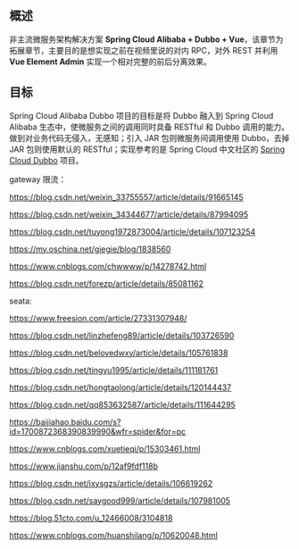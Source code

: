 ## 概述

非主流微服务架构解决方案 **Spring Cloud Alibaba + Dubbo + Vue**，该章节为拓展章节，主要目的是想实现之前在视频里说的对内 RPC，对外 REST 并利用 **Vue Element Admin** 实现一个相对完整的前后分离效果。

## 目标

Spring Cloud Alibaba Dubbo 项目的目标是将 Dubbo 融入到 Spring Cloud Alibaba 生态中，使微服务之间的调用同时具备 RESTful 和 Dubbo 调用的能力。做到对业务代码无侵入，无感知；引入 JAR 包则微服务间调用使用 Dubbo，去掉 JAR 包则使用默认的 RESTful；实现参考的是 Spring Cloud 中文社区的 [Spring Cloud Dubbo](https://github.com/SpringCloud/spring-cloud-dubbo) 项目。

gateway 限流：

https://blog.csdn.net/weixin_33755557/article/details/91665145

https://blog.csdn.net/weixin_34344677/article/details/87994095

https://blog.csdn.net/tuyong1972873004/article/details/107123254

https://my.oschina.net/giegie/blog/1838560

https://www.cnblogs.com/chwwww/p/14278742.html

https://blog.csdn.net/forezp/article/details/85081162

seata:

https://www.freesion.com/article/27331307948/

https://blog.csdn.net/linzhefeng89/article/details/103726590

https://blog.csdn.net/belovedwxy/article/details/105761838

https://blog.csdn.net/tingyu1995/article/details/111181761

https://blog.csdn.net/hongtaolong/article/details/120144437

https://blog.csdn.net/qq853632587/article/details/111644295

https://baijiahao.baidu.com/s?id=1700872368390839990&wfr=spider&for=pc

https://www.cnblogs.com/xuetieqi/p/15303461.html

https://www.jianshu.com/p/12af9fdf118b

https://blog.csdn.net/jxysgzs/article/details/106619262

https://blog.csdn.net/saygood999/article/details/107981005

https://blog.51cto.com/u_12466008/3104818

https://www.cnblogs.com/huanshilang/p/10620048.html